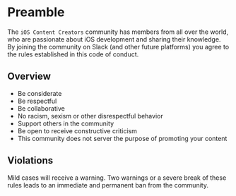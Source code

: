 # Preamble
The `iOS Content Creators` community has members from all over the world, who are passionate about iOS development and sharing their knowledge.
By joining the community on Slack (and other future platforms) you agree to the rules established in this code of conduct.

## Overview
- Be considerate
- Be respectful
- Be collaborative
- No racism, sexism or other disrespectful behavior
- Support others in the community
- Be open to receive constructive criticism
- This community does not server the purpose of promoting your content

## Violations
Mild cases will receive a warning. Two warnings or a severe break of these rules leads to an immediate and permanent ban from the community.
